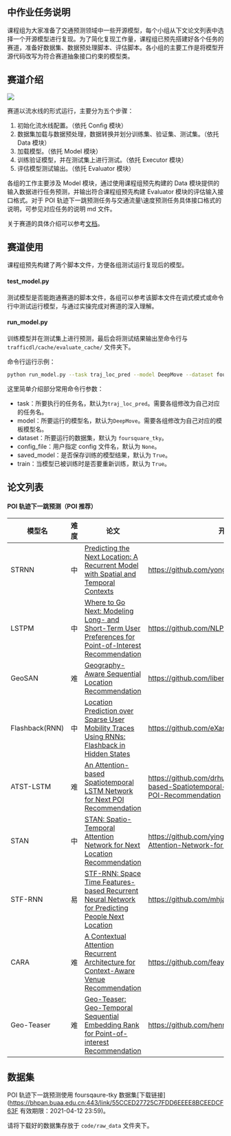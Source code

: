 ## 中作业任务说明

课程组为大家准备了交通预测领域中一些开源模型，每个小组从下文论文列表中选择一个开源模型进行复现。为了简化复现工作量，课程组已预先搭建好各个任务的赛道，准备好数据集、数据预处理脚本、评估脚本。各小组的主要工作是将模型开源代码改写为符合赛道抽象接口约束的模型类。

## 赛道介绍

![](https://aptx1231.github.io/Bigscity-TrafficDL-Docs/_images/pipeline.png)

赛道以流水线的形式运行，主要分为五个步骤：

1. 初始化流水线配置。（依托 Config 模块）
2. 数据集加载与数据预处理，数据转换并划分训练集、验证集、测试集。（依托 Data 模块）
3. 加载模型。（依托 Model 模块）
4. 训练验证模型，并在测试集上进行测试。（依托 Executor 模块）
5. 评估模型测试输出。（依托 Evaluator 模块）

各组的工作主要涉及 Model 模块，通过使用课程组预先构建的 Data 模块提供的输入数据进行任务预测，并输出符合课程组预先构建 Evaluator 模块的评估输入接口格式。对于 POI 轨迹下一跳预测任务与交通流量\速度预测任务具体接口格式的说明，可参见对应任务的说明 md 文件。

关于赛道的具体介绍可以参考[文档](https://aptx1231.github.io/Bigscity-TrafficDL-Docs/index.html)。

## 赛道使用

课程组预先构建了两个脚本文件，方便各组测试运行复现后的模型。

#### test_model.py

测试模型是否能跑通赛道的脚本文件，各组可以参考该脚本文件在调式模式或命令行中测试运行模型，与通过实操完成对赛道的深入理解。

#### run_model.py

训练模型并在测试集上进行预测，最后会将测试结果输出至命令行与 `trafficdl/cache/evaluate_cache/` 文件夹下。

命令行运行示例：

```sh
python run_model.py --task traj_loc_pred --model DeepMove --dataset foursquare_tky
```

这里简单介绍部分常用命令行参数：

* task：所要执行的任务名，默认为`traj_loc_pred`。需要各组修改为自己对应的任务名。
* model：所要运行的模型名，默认为`DeepMove`。需要各组修改为自己对应的模板模型名。
* dataset：所要运行的数据集，默认为 `foursquare_tky`。
* config_file：用户指定 config 文件名，默认为 `None`。
* saved_model：是否保存训练的模型结果，默认为 `True`。
* train：当模型已被训练时是否要重新训练，默认为 `True`。

## 论文列表

#### POI 轨迹下一跳预测（POI 推荐）

| 模型名         | 难度 | 论文                                                         | 开源代码                                                     |
| -------------- | ---- | ------------------------------------------------------------ | ------------------------------------------------------------ |
| STRNN          | 中   | [Predicting the Next Location: A Recurrent Model with Spatial and Temporal Contexts](https://www.aaai.org/ocs/index.php/AAAI/AAAI16/paper/viewPDFInterstitial/11900/11583) | https://github.com/yongqyu/STRNN                             |
| LSTPM          | 中   | [Where to Go Next: Modeling Long- and Short-Term User Preferences for Point-of-Interest Recommendation](https://ojs.aaai.org//index.php/AAAI/article/view/5353) | https://github.com/NLPWM-WHU/LSTPM                           |
| GeoSAN         | 难   | [Geography-Aware Sequential Location Recommendation](https://dl.acm.org/doi/pdf/10.1145/3394486.3403252) | https://github.com/libertyeagle/GeoSAN                       |
| Flashback(RNN) | 中   | [Location Prediction over Sparse User Mobility Traces Using RNNs: Flashback in Hidden States](https://www.ijcai.org/Proceedings/2020/0302.pdf) | https://github.com/eXascaleInfolab/Flashback_code            |
| ATST-LSTM      | 难   | [An Attention-based Spatiotemporal LSTM Network for Next POI Recommendation](https://ieeexplore.ieee.org/abstract/document/8723186) | https://github.com/drhuangliwei/An-Attention-based-Spatiotemporal-LSTM-Network-for-Next-POI-Recommendation |
| STAN           | 中   | [STAN: Spatio-Temporal Attention Network for Next Location Recommendation](https://arxiv.org/pdf/2102.04095v1.pdf) | https://github.com/yingtaoluo/Spatial-Temporal-Attention-Network-for-POI-Recommendation |
| STF-RNN        | 易   | [STF-RNN: Space Time Features-based Recurrent Neural Network for Predicting People Next Location](http://vigir.missouri.edu/~gdesouza/Research/Conference_CDs/IEEE_SSCI_2016/pdf/SSCI16_paper_377.pdf) | https://github.com/mhjabreel/STF-RNN                         |
| CARA           | 难   | [A Contextual Attention Recurrent Architecture for Context-Aware Venue Recommendation](https://dl.acm.org/doi/10.1145/3209978.3210042) | https://github.com/feay1234/CARA                             |
| Geo-Teaser     | 难   | [Geo-Teaser: Geo-Temporal Sequential Embedding Rank for Point-of-interest Recommendation](https://dl.acm.org/doi/10.1145/3041021.3054138) | https://github.com/henryslzhao/geo_teaser                    |

## 数据集

POI 轨迹下一跳预测使用 foursqaure-tky 数据集[下载链接](https://bhpan.buaa.edu.cn:443/link/55CCED27725C7FDD6EEEE8BCEEDCF63F
有效期限：2021-04-12 23:59)。

请将下载好的数据集存放于 `code/raw_data` 文件夹下。